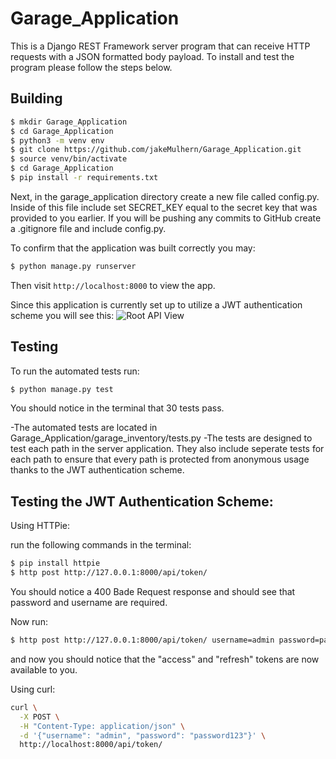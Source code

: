 # Garage_Application


This is a Django REST Framework server program that can receive HTTP requests with a JSON formatted body payload.  To install and test the program please follow the steps below.

## Building

```sh
$ mkdir Garage_Application
$ cd Garage_Application
$ python3 -m venv env
$ git clone https://github.com/jakeMulhern/Garage_Application.git
$ source venv/bin/activate
$ cd Garage_Application
$ pip install -r requirements.txt
```
Next, in the garage_application directory create a new file called config.py.
Inside of this file include set SECRET_KEY equal to the secret key that was provided to you earlier.
If you will be pushing any commits to GitHub create a .gitignore file and include config.py.

To confirm that the application was built correctly you may:
```sh
$ python manage.py runserver
```
Then visit `http://localhost:8000` to view the app.

Since this application is currently set up to utilize a JWT authentication
scheme you will see this:
![Root API View](Garage_Application/garage_inventory/static/garage_inventory/images/API_Root.png)


## Testing
To run the automated tests run:

```sh
$ python manage.py test
```
You should notice in the terminal that 30 tests pass.

-The automated tests are located in Garage_Application/garage_inventory/tests.py
-The tests are designed to test each path in the server application.  They also include seperate tests for each path to ensure that every path is protected from anonymous usage thanks to the JWT authentication scheme.


## Testing the JWT Authentication Scheme:

Using HTTPie:

run the following commands in the terminal:
```sh
$ pip install httpie
$ http post http://127.0.0.1:8000/api/token/
```
You should notice a 400 Bade Request response and should see that password and username are required.

Now run:
```sh
$ http post http://127.0.0.1:8000/api/token/ username=admin password=password123
```
and now you should notice that the "access" and "refresh" tokens are now available to you.


Using curl:
```sh
curl \
  -X POST \
  -H "Content-Type: application/json" \
  -d '{"username": "admin", "password": "password123"}' \
  http://localhost:8000/api/token/
```
